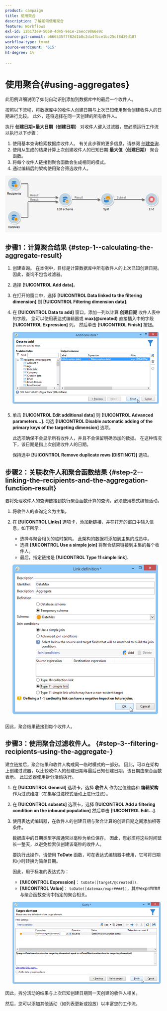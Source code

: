 ```yaml
---
product: campaign
title: 使用聚合
description: 了解如何使用聚合
feature: Workflows
exl-id: 12b173e9-5068-4d45-9e1e-2aecc9866e9c
source-git-commit: b666535f7f82d1b8c2da4fbce1bc25cf8d39d187
workflow-type: tm+mt
source-wordcount: '615'
ht-degree: 1%

---
```


# 使用聚合{#using-aggregates}



此用例详细说明了如何自动识别添加到数据库中的最后一个收件人。

按照以下流程，将数据库中的收件人创建日期与上次已知使用聚合创建收件人的日期进行比较。 此外，还将选择在同一天创建的所有收件人。

执行 **创建日期=最大日期（创建日期）** 对收件人键入过滤器，您必须运行工作流以执行以下步骤：

1. 使用基本查询检索数据库收件人。 有关此步骤的更多信息，请参阅 [创建查询](query.md#creating-a-query).
1. 使用从生成的结果计算上次创建收件人的已知日期 **最大值（创建日期）** 聚合函数。
1. 将每个收件人链接到聚合函数会生成相同的模式。
1. 通过编辑后的架构使用聚合筛选收件人。

![](assets/datamanagement_usecase_1.png)

## 步骤1：计算聚合结果 {#step-1--calculating-the-aggregate-result}

1. 创建查询。 在本例中，目标是计算数据库中所有收件人的上次已知创建日期。 因此，查询不包含过滤器。
1. 选择 **[!UICONTROL Add data]**。
1. 在打开的窗口中，选择 **[!UICONTROL Data linked to the filtering dimension]** 则 **[!UICONTROL Filtering dimension data]**.
1. 在 **[!UICONTROL Data to add]** 窗口，添加一列以计算 **创建日期** 收件人表中的字段。 您可以使用表达式编辑器或 **max(@created)** 直接插入中的字段 **[!UICONTROL Expression]** 列。 然后单击 **[!UICONTROL Finish]** 按钮。

   ![](assets/datamanagement_usecase_2.png)

1. 单击 **[!UICONTROL Edit additional data]** 则 **[!UICONTROL Advanced parameters...]**. 勾选 **[!UICONTROL Disable automatic adding of the primary keys of the targeting dimension]** 选项。

   此选项确保不会显示所有收件人，并且不会保留明确添加的数据。 在这种情况下，该日期是指上次创建收件人的日期。

   保持选中 **[!UICONTROL Remove duplicate rows (DISTINCT)]** 选项。

## 步骤2：关联收件人和聚合函数结果 {#step-2--linking-the-recipients-and-the-aggregation-function-result}

要将处理收件人的查询链接到执行聚合函数计算的查询，必须使用模式编辑活动。

1. 将收件人的查询定义为主集。
1. 在 **[!UICONTROL Links]** 选项卡，添加新链接，并在打开的窗口中输入信息，如下所示：

   * 选择与聚合相关的临时架构。 此架构的数据将添加到主集的成员中。
   * 选择 **[!UICONTROL Use a simple join]** 将聚合结果链接到主集的每个收件人。
   * 最后，指定链接是 **[!UICONTROL Type 11 simple link]**.

   ![](assets/datamanagement_usecase_3.png)

因此，聚合结果链接到每个收件人。

## 步骤3：使用聚合过滤收件人。 {#step-3--filtering-recipients-using-the-aggregate-}

建立链接后，聚合结果和收件人构成同一临时模式的一部分。 因此，可以在架构上创建过滤器，以比较收件人的创建日期与最后已知创建日期，该日期由聚合函数表示。 此过滤器使用拆分活动执行。

1. 在 **[!UICONTROL General]** 选项卡，选择 **收件人** 作为定位维度和 **编辑架构** 作为过滤维度（在集客过渡模式活动上进行过滤）。
1. 在 **[!UICONTROL subsets]** 选项卡，选择 **[!UICONTROL Add a filtering condition on the inbound population]** 然后单击 **[!UICONTROL Edit...]**.
1. 使用表达式编辑器，在收件人的创建日期与聚合计算的创建日期之间添加相等条件。

   数据库中的日期类型字段通常以毫秒为单位保存。 因此，您必须将这些时间延长一整天，以避免检索仅创建该毫秒的收件人。

   要执行此操作，请使用 **ToDate** 函数，可在表达式编辑器中使用，它可将日期和小时转换为简单日期。

   因此，用于标准的表达式为：

   * **[!UICONTROL Expression]**： `toDate([target/@created])`.
   * **[!UICONTROL Value]**： `toDate([datemax/expr####])`，其中expr####与聚合函数查询中指定的聚合相关。

   ![](assets/datamanagement_usecase_4.png)

因此，拆分活动的结果与上次已知创建日期同一天创建的收件人相关。

然后，您可以添加其他活动（如列表更新或投放）以丰富您的工作流。
